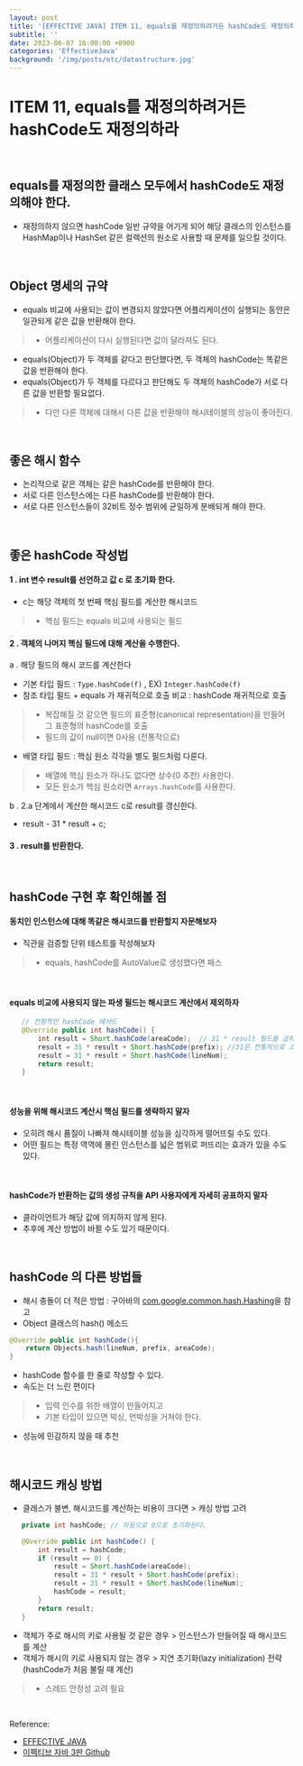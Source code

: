 ```yaml
---
layout: post
title: '[EFFECTIVE JAVA] ITEM 11, equals를 재정의하려거든 hashCode도 재정의하라'
subtitle: ''
date: 2023-06-07 16:00:00 +0900
categories: 'EffectiveJava'
background: '/img/posts/etc/datastructure.jpg'
---
```


# ITEM 11, equals를 재정의하려거든 hashCode도 재정의하라

<br>

## equals를 재정의한 클래스 모두에서 hashCode도 재정의해야 한다.
- 재정의하지 않으면 hashCode 일반 규약을 어기게 되어 해당 클래스의 인스턴스를 HashMap이나 HashSet 같은 컬렉션의 원소로 사용할 때 문제를 일으킬 것이다.

<br>

## Object 명세의 규약

- equals 비교에 사용되는 값이 변경되지 않았다면 어플리케이션이 실행되는 동안은 일관되게 같은 값을 반환해야 한다.
> - 어플리케이션이 다시 실행된다면 값이 달라져도 된다.
- equals(Object)가 두 객체를 같다고 판단했다면, 두 객체의 hashCode는 똑같은 값을 반환해야 한다.
- equals(Object)가 두 객체를 다르다고 판단해도 두 객체의 hashCode가 서로 다른 값을 반환할 필요없다.
> - 다만 다른 객체에 대해서 다른 값을 반환해야 해시테이블의 성능이 좋아진다.  

<br>

## 좋은 해시 함수
- 논리적으로 같은 객체는 같은 hashCode를 반환해야 한다. 
- 서로 다른 인스턴스에는 다른 hashCode를 반환해야 한다.
- 서로 다른 인스턴스들이 32비트 정수 범위에 균일하게 분배되게 해야 한다.

<br>

## 좋은 hashCode 작성법

#### 1 . int 변수 result를 선언하고 값 c 로 초기화 한다.

- c는 해당 객체의 첫 번째 핵심 필드를 계산한 해시코드
> - 핵심 필드는 equals 비교에 사용되는 필드

#### 2 . 객체의 나머지 핵심 필드에 대해 계산을 수행한다.

a . 해당 필드의 해시 코드를 계산한다

- 기본 타입 필드 :  `Type.hashCode(f)` , EX) `Integer.hashCode(f)`
- 참조 타입 필드 + equals 가 재귀적으로 호출 비교 : hashCode 재귀적으로 호출
> - 복잡해질 것 같으면 필드의 표준형(canonical representation)을 만들어 그 표준형의 hashCode를 호출
> - 필드의 값이 null이면 0사용 (전통적으로)
- 배열 타입 필드 : 핵심 원소 각각을 별도 필드처럼 다룬다. 
> - 배열에 핵심 원소가 하나도 없다면 상수(0 추천) 사용한다.
> - 모든 원소가 핵심 원소라면 `Arrays.hashCode`를 사용한다. 

b . 2.a 단계에서 계산한 해시코드 c로 result를 갱신한다.
- result - 31 * result + c;

#### 3 . result를 반환한다. 

<br>

## hashCode 구현 후 확인해볼 점

#### 동치인 인스턴스에 대해 똑같은 해시코드를 반환할지 자문해보자
- 직관을 검증할 단위 테스트를 작성해보자
> - equals, hashCode를 AutoValue로 생성했다면 패스

<br>

#### equals 비교에 사용되지 않는 파생 필드는 해시코드 계산에서 제외하자

```java
   // 전형적인 hashCode 메서드 
   @Override public int hashCode() {
       int result = Short.hashCode(areaCode);  // 31 * result 필드를 곱하는 순서에 따라 result 값이 달라진다. 
       result = 31 * result + Short.hashCode(prefix); //31은 전통적으로 소수를 사용
       result = 31 * result + Short.hashCode(lineNum);
       return result;
   }
```

<br>

#### 성능을 위해 해시코드 계산시 핵심 필드를 생략하지 말자
- 오히려 해시 품질이 나빠져 해시테이블 성능을 심각하게 떨어뜨릴 수도 있다.
- 어떤 필드는 특정 역역에 몰린 인스턴스를 넓은 범위로 퍼뜨리는 효과가 있을 수도 있다. 

<br>

####  hashCode가 반환하는 값의 생성 규칙을 API 사용자에게 자세히 공표하지 말자
- 클라이언트가 해당 값에 의지하지 않게 된다.
- 추후에 계산 방법이 바뀔 수도 있기 때문이다. 

<br>

## hashCode 의 다른 방법들

- 해시 충돌이 더 적은 방법 : 구아바의 [com.google.common.hash.Hashing](https://guava.dev/releases/21.0/api/docs/com/google/common/hash/Hashing.html)을 참고
- Object 클래스의 hash() 메소드

```java
@Override public int hashCode(){
	return Objects.hash(lineNum, prefix, areaCode);
}
```

- hashCode 함수를 한 줄로 작성할 수 있다.
- 속도는 더 느린 편이다
> - 입력 인수를 위한 배열이 만들어지고
> - 기본 타입이 있으면 박싱, 언박싱을 거쳐야 한다.
- 성능에 민감하지 않을 때 추천

<br>

##  해시코드 캐싱 방법

- 클래스가 불변, 해시코드를 계산하는 비용이 크다면 > 캐싱 방법 고려

```java
   private int hashCode; // 자동으로 0으로 초기화된다.

   @Override public int hashCode() {
       int result = hashCode;
       if (result == 0) {
           result = Short.hashCode(areaCode);
           result = 31 * result + Short.hashCode(prefix);
           result = 31 * result + Short.hashCode(lineNum);
           hashCode = result;
       }
       return result;
   }
```

- 객체가 주로 해시의 키로 사용될 것 같은 경우 > 인스턴스가 만들어질 때 해시코드를 계산
- 객체가 해시의 키로 사용되지 않는 경우 > 지연 초기화(lazy initialization) 전략 (hashCode가 처음 불릴 때 계산)
> - 스레드 안정성 고려 필요


<br>

Reference:

- [EFFECTIVE JAVA](https://front.wemakeprice.com/product/121854081?search_keyword=%25EC%259D%25B4%25ED%258E%2599%25ED%258B%25B0%25EB%25B8%258C%2520%25EC%259E%2590%25EB%25B0%2594&_service=5&_no=1)
- [이펙티브 자바 3판 Github](https://github.com/WegraLee/effective-java-3e-source-code)